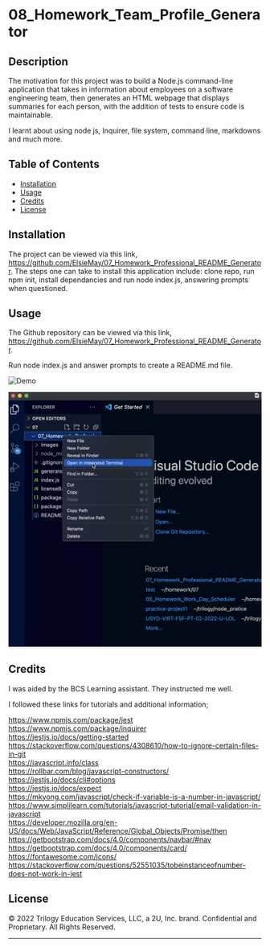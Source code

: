 # 08_Homework_Team_Profile_Generator

## Description

The motivation for this project was to build a Node.js command-line application that takes in information about employees on a software engineering team, then generates an HTML webpage that displays summaries for each person, with the addition of tests to ensure code is maintainable.

I learnt about using node js, Inquirer, file system, command line, markdowns and much more.

## Table of Contents

- [Installation](#installation)
- [Usage](#usage)
- [Credits](#credits)
- [License](#license)

## Installation

The project can be viewed via this link, https://github.com/ElsieMay/07_Homework_Professional_README_Generator. The steps one can take to install this application include: clone repo, run npm init, install dependancies and run node index.js, answering prompts when questioned.

## Usage

The Github repository can be viewed via this link, https://github.com/ElsieMay/07_Homework_Professional_README_Generator.

Run node index.js and answer prompts to create a README.md file.

![Demo](https://github.com/ElsieMay/07_Homework_Professional_README_Generator/blob/main/images/Screen-Recording-2022-04-25-at-7.32.58-pm.gif)

![Screenshot](https://github.com/ElsieMay/07_Homework_Professional_README_Generator/blob/main/images/Screen%20Shot%202022-04-26%20at%2010.29.05%20pm.png)

## Credits

I was aided by the BCS Learning assistant. They instructed me well.

I followed these links for tutorials and additional information;

https://www.npmjs.com/package/jest<br>
https://www.npmjs.com/package/inquirer<br>
https://jestjs.io/docs/getting-started<br>
https://stackoverflow.com/questions/4308610/how-to-ignore-certain-files-in-git<br>
https://javascript.info/class<br>
https://rollbar.com/blog/javascript-constructors/<br>
https://jestjs.io/docs/cli#options<br>
https://jestjs.io/docs/expect<br>
https://mkyong.com/javascript/check-if-variable-is-a-number-in-javascript/<br>
https://www.simplilearn.com/tutorials/javascript-tutorial/email-validation-in-javascript<br>
https://developer.mozilla.org/en-US/docs/Web/JavaScript/Reference/Global_Objects/Promise/then<br>
https://getbootstrap.com/docs/4.0/components/navbar/#nav<br>
https://getbootstrap.com/docs/4.0/components/card/<br>
https://fontawesome.com/icons/<br>
https://stackoverflow.com/questions/52551035/tobeinstanceofnumber-does-not-work-in-jest<br>

## License

© 2022 Trilogy Education Services, LLC, a 2U, Inc. brand. Confidential and Proprietary. All Rights Reserved.

---
